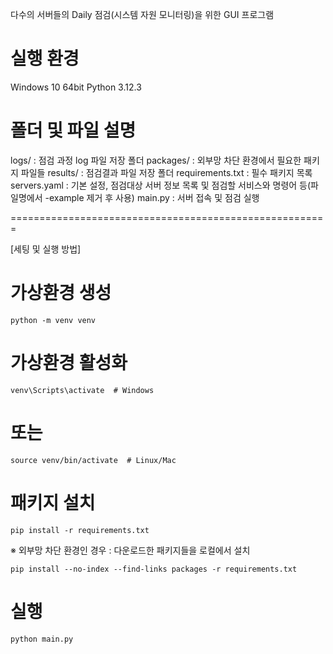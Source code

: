 다수의 서버들의 Daily 점검(시스템 자원 모니터링)을 위한 GUI 프로그램

# 실행 환경
Windows 10 64bit
Python 3.12.3

# 폴더 및 파일 설명
logs/ : 점검 과정 log 파일 저장 폴더
packages/ : 외부망 차단 환경에서 필요한 패키지 파일들
results/ : 점검결과 파일 저장 폴더
requirements.txt : 필수 패키지 목록
servers.yaml : 기본 설정, 점검대상 서버 정보 목록 및 점검할 서비스와 명령어 등(파일명에서 -example 제거 후 사용)
main.py : 서버 접속 및 점검 실행

=======================================================

[세팅 및 실행 방법]

# 가상환경 생성
```
python -m venv venv
```

# 가상환경 활성화
```
venv\Scripts\activate  # Windows
```
# 또는
```
source venv/bin/activate  # Linux/Mac
```

# 패키지 설치
```
pip install -r requirements.txt
```
※ 외부망 차단 환경인 경우 : 다운로드한 패키지들을 로컬에서 설치
```
pip install --no-index --find-links packages -r requirements.txt
```

# 실행
```
python main.py
```
